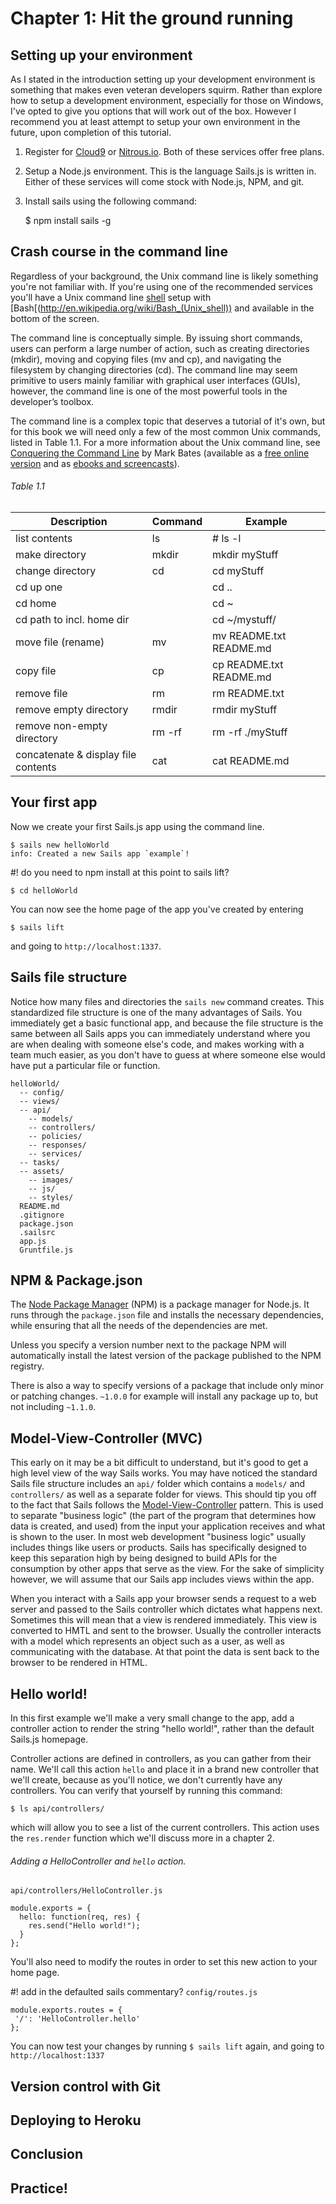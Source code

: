 # Chapter 1: Hit the ground running

## Setting up your environment
As I stated in the introduction setting up your development environment is something that makes even veteran developers squirm. Rather than explore how to setup a development environment, especially for those on Windows, I've opted to give you options that will work out of the box. However I recommend you at least attempt to setup your own environment in the future, upon completion of this tutorial. 

1. Register for [Cloud9](http://c9.io) or [Nitrous.io](http://nitrous.io). Both of these services offer free plans.
2. Setup a Node.js environment. This is the language Sails.js is written in. Either of these services will come stock with Node.js, NPM, and git. 
3. Install sails using the following command:

    $ npm install sails -g

## Crash course in the command line
Regardless of your background, the Unix command line is likely something you're not familiar with. If you're using one of the recommended services you'll have a Unix command line [shell](http://en.wikipedia.org/wiki/Shell_(computing)) setup with [Bash[(http://en.wikipedia.org/wiki/Bash_(Unix_shell)) and available in the bottom of the screen.

The command line is conceptually simple. By issuing short commands, users can perform a large number of action, such as creating directories (mkdir), moving and copying files (mv and cp), and navigating the filesystem by changing directories (cd). The command line may seem primitive to users mainly familiar with graphical user interfaces (GUIs), however, the command line is one of the most powerful tools in the developer’s toolbox.

The command line is a complex topic that deserves a tutorial of it's own, but for this book we will need only a few of the most common Unix commands, listed in Table 1.1. For a more information about the Unix command line, see [Conquering the Command Line](http://conqueringthecommandline.com/) by Mark Bates (available as a [free online version](http://conqueringthecommandline.com/book) and as [ebooks and screencasts](http://conqueringthecommandline.com/#pricing)).

###### Table 1.1
Description | Command | Example
----------- | ------- | -------
list contents | ls | # ls -l
make directory | mkdir <dirname> | mkdir myStuff
change directory | cd <dirname> | cd myStuff
cd up one | | cd ..
cd home | | cd ~
cd path to incl. home dir | | cd ~/mystuff/
move file (rename) | mv <source> <target> | mv README.txt README.md
copy file | cp <source> <target> | cp README.txt README.md
remove file | rm <file> | rm README.txt
remove empty directory | rmdir <directory> | rmdir myStuff
remove non-empty directory | rm -rf <directory> | rm -rf ./myStuff
concatenate & display file contents | cat <file> | cat README.md

## Your first app
Now we create your first Sails.js app using the command line. 

    $ sails new helloWorld
    info: Created a new Sails app `example`!

#! do you need to npm install at this point to sails lift?

    $ cd helloWorld

You can now see the home page of the app you've created by entering

    $ sails lift

and going to `http://localhost:1337`.

## Sails file structure
Notice how many files and directories the `sails new` command creates. This standardized file structure is one of the many advantages of Sails. You immediately get a basic functional app, and because the file structure is the same between all Sails apps you can immediately understand where you are when dealing with someone else's code, and makes working with a team much easier, as you don't have to guess at where someone else would have put a particular file or function.

    helloWorld/
      -- config/
      -- views/
      -- api/
        -- models/
        -- controllers/
        -- policies/
        -- responses/
        -- services/
      -- tasks/
      -- assets/
        -- images/
        -- js/
        -- styles/
      README.md
      .gitignore
      package.json
      .sailsrc
      app.js
      Gruntfile.js

## NPM & Package.json
The [Node Package Manager](https://www.npmjs.org/) (NPM) is a package manager for Node.js. It runs through the `package.json` file and installs the necessary dependencies, while ensuring that all the needs of the dependencies are met.

Unless you specify a version number next to the package NPM will automatically install the latest version of the package published to the NPM registry.

There is also a way to specify versions of a package that include only minor or patching changes. `~1.0.0` for example will install any package up to, but not including `~1.1.0`.

## Model-View-Controller (MVC)
This early on it may be a bit difficult to understand, but it's good to get a high level view of the way Sails works. You may have noticed the standard Sails file structure includes an `api/` folder which contains a `models/` and `controllers/` as well as a separate folder for views. This should tip you off to the fact that Sails follows the [Model-View-Controller](http://en.wikipedia.org/wiki/Model-view-controller) pattern. This is used to separate "business logic" (the part of the program that determines how data is created, and used) from the input your application receives and what is shown to the user. In most web development "business logic" usually includes things like users or products. Sails has specifically designed to keep this separation high by being designed to build APIs for the consumption by other apps that serve as the view. For the sake of simplicity however, we will assume that our Sails app includes views within the app. 

When you interact with a Sails app your browser sends a request to a web server and passed to the Sails controller which dictates what happens next. Sometimes this will mean that a view is rendered immediately. This view is converted to HMTL and sent to the browser. Usually the controller interacts with a model which represents an object such as a user, as well as communicating with the database. At that point the data is sent back to the browser to be rendered in HTML.

## Hello world!
In this first example we'll make a very small change to the app, add a controller action to render the string "hello world!", rather than the default Sails.js homepage.

Controller actions are defined in controllers, as you can gather from their name. We'll call this action `hello` and place it in a brand new controller that we'll create, because as you'll notice, we don't currently have any controllers. You can verify that yourself by running this command:

    $ ls api/controllers/

which will allow you to see a list of the current controllers. This action uses the `res.render` function which we'll discuss more in a chapter 2.

###### Adding a HelloController and `hello` action.
`api/controllers/HelloController.js`
```node
module.exports = {
  hello: function(req, res) {
    res.send("Hello world!");
  }
};
```
You'll also need to modify the routes in order to set this new action to your home page.

#! add in the defaulted sails commentary?
`config/routes.js`
```node
module.exports.routes = {
 '/': 'HelloController.hello' 
};
```

You can now test your changes by running `$ sails lift` again, and going to `http://localhost:1337`

## Version control with Git


## Deploying to Heroku

## Conclusion

## Practice!
